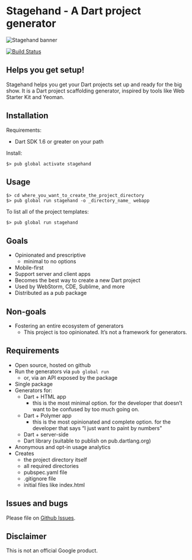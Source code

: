 # Stagehand - A Dart project generator

![Stagehand banner](/site/stagehand_banner.jpg?raw=true)

[![Build Status](https://travis-ci.org/google/stagehand.svg?branch=master)](https://travis-ci.org/google/stagehand)

## Helps you get setup!

Stagehand helps you get your Dart projects set up and ready for the big show.
It is a Dart project scaffolding generator, inspired by tools like Web Starter
Kit and Yeoman.

## Installation

Requirements:

* Dart SDK 1.6 or greater on your path

Install:

    $> pub global activate stagehand

## Usage

    $> cd where_you_want_to_create_the_project_directory
    $> pub global run stagehand -o _directory_name_ webapp

To list all of the project templates:

    $> pub global run stagehand

## Goals

* Opinionated and prescriptive
  * minimal to no options
* Mobile-first
* Support server and client apps
* Becomes the best way to create a new Dart project
* Used by WebStorm, CDE, Sublime, and more
* Distributed as a pub package

## Non-goals

* Fostering an entire ecosystem of generators
  * This project is too opinionated. It’s not a framework for generators.

## Requirements

* Open source, hosted on github
* Run the generators via `pub global run`
  * or, via an API exposed by the package
* Single package
* Generators for:
  * Dart + HTML app
    * this is the most minimal option. for the developer that doesn’t want to
      be confused by too much going on.
  * Dart + Polymer app
    * this is the most opinionated and complete option. for the developer that
      says “I just want to paint by numbers”
  * Dart + server-side
  * Dart library (suitable to publish on pub.dartlang.org)
* Anonymous and opt-in usage analytics
* Creates
  * the project directory itself
  * all required directories
  * pubspec.yaml file
  * .gitignore file
  * initial files like index.html

## Issues and bugs

Please file on [Github Issues](https://github.com/sethladd/stagehand/issues).

## Disclaimer

This is not an official Google product.
